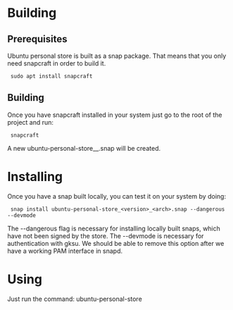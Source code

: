 # Building

## Prerequisites

Ubuntu personal store is built as a snap package. That means that you only need snapcraft in order to build it.

     sudo apt install snapcraft

## Building

Once you have snapcraft installed in your system just go to the root of the project and run:

     snapcraft

A new ubuntu-personal-store_<version>_<arch>.snap will be created.

# Installing

Once you have a snap built locally, you can test it on your system by doing:

     snap install ubuntu-personal-store_<version>_<arch>.snap --dangerous --devmode

The --dangerous flag is necessary for installing locally built snaps, which
have not been signed by the store.
The --devmode is necessary for authentication with gksu. We should be able to remove this option 
after we have a working PAM interface in snapd.

# Using

Just run the command:
     ubuntu-personal-store


